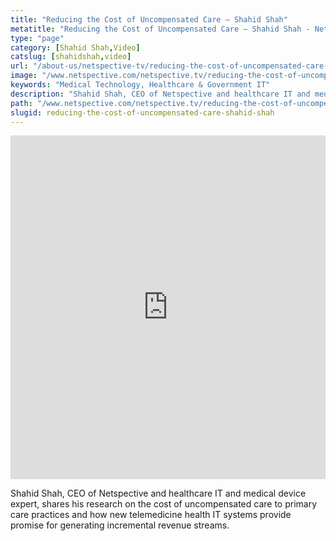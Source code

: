 ```yaml
---
title: "Reducing the Cost of Uncompensated Care – Shahid Shah"
metatitle: "Reducing the Cost of Uncompensated Care – Shahid Shah - Netspective"
type: "page"
category: [Shahid Shah,Video]
catslug: [shahidshah,video]
url: "/about-us/netspective-tv/reducing-the-cost-of-uncompensated-care-shahid-shah/"
image: "/www.netspective.com/netspective.tv/reducing-the-cost-of-uncompensated-care-shahid-shah.jpg"
keywords: "Medical Technology, Healthcare & Government IT"
description: "Shahid Shah, CEO of Netspective and healthcare IT and medical device expert, shares his research on the cost of uncompensated care to primary care practices and how new telemedicine health IT systems provide promise for generating incremental revenue streams"
path: "/www.netspective.com/netspective.tv/reducing-the-cost-of-uncompensated-care-shahid-shah.jpg"
slugid: reducing-the-cost-of-uncompensated-care-shahid-shah
---
```


<iframe width="100%" height="550" src="https://www.youtube.com/embed/7kygZkrvMWc" frameborder="0" allowfullscreen></iframe>

Shahid Shah, CEO of Netspective and healthcare IT and medical device expert, shares his research on the cost of uncompensated care to primary care practices and how new telemedicine health IT systems provide promise for generating incremental revenue streams.

